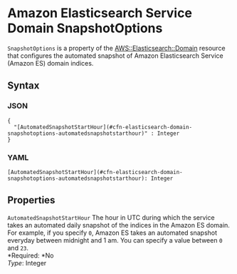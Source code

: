 # Amazon Elasticsearch Service Domain SnapshotOptions<a name="aws-properties-elasticsearch-domain-snapshotoptions"></a>

`SnapshotOptions` is a property of the [AWS::Elasticsearch::Domain](aws-resource-elasticsearch-domain.md) resource that configures the automated snapshot of Amazon Elasticsearch Service \(Amazon ES\) domain indices\.

## Syntax<a name="w3ab2c21c14d886b5"></a>

### JSON<a name="aws-properties-elasticsearch-domain-snapshotoptions-syntax.json"></a>

```
{
  "[AutomatedSnapshotStartHour](#cfn-elasticsearch-domain-snapshotoptions-automatedsnapshotstarthour)" : Integer
}
```

### YAML<a name="aws-properties-elasticsearch-domain-snapshotoptions-syntax.yaml"></a>

```
[AutomatedSnapshotStartHour](#cfn-elasticsearch-domain-snapshotoptions-automatedsnapshotstarthour): Integer
```

## Properties<a name="w3ab2c21c14d886b7"></a>

`AutomatedSnapshotStartHour`  <a name="cfn-elasticsearch-domain-snapshotoptions-automatedsnapshotstarthour"></a>
The hour in UTC during which the service takes an automated daily snapshot of the indices in the Amazon ES domain\. For example, if you specify `0`, Amazon ES takes an automated snapshot everyday between midnight and 1 am\. You can specify a value between `0` and `23`\.  
*Required: *No  
*Type*: Integer